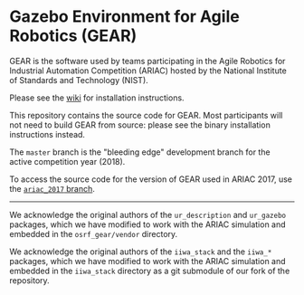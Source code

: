 # Gazebo Environment for Agile Robotics (GEAR)

GEAR is the software used by teams participating in the Agile Robotics for
Industrial Automation Competition (ARIAC) hosted by the National Institute
of Standards and Technology (NIST).


Please see the [wiki](https://bitbucket.org/osrf/ariac/wiki) for installation instructions.


This repository contains the source code for GEAR.
Most participants will not need to build GEAR from source: please see the binary installation instructions instead.

The `master` branch is the "bleeding edge" development branch for the active competition year (2018).

To access the source code for the version of GEAR used in ARIAC 2017, use the [`ariac_2017` branch](https://bitbucket.org/osrf/ariac/src/7342fec80e5612230710f82bf918f13b4dc4b08b/?at=ariac_2017).

---

We acknowledge the original authors of the `ur_description` and `ur_gazebo` packages, which we have modified to work with the ARIAC simulation and embedded in the `osrf_gear/vendor` directory.

We acknowledge the original authors of the `iiwa_stack` and the `iiwa_*` packages, which we have modified to work with the ARIAC simulation and embedded in the `iiwa_stack` directory as a git submodule of our fork of the repository.
